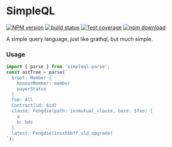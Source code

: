 # SimpleQL 

[![NPM version][npm-image]][npm-url]
[![build status][travis-image]][travis-url]
[![Test coverage][coveralls-image]][coveralls-url]
[![npm download][download-image]][download-url]

[npm-image]: http://img.shields.io/npm/v/simpleql-parse.svg?style=flat-square
[npm-url]: http://npmjs.org/package/simpleql-parse
[download-image]: https://img.shields.io/npm/dm/simpleql-parse.svg?style=flat-square
[download-url]: https://npmjs.org/package/simpleql-parse
[travis-image]: https://img.shields.io/travis/shepherdwind/simpleql.svg?style=flat-square
[travis-url]: https://travis-ci.org/shepherdwind/simpleql
[coveralls-image]: https://img.shields.io/coveralls/shepherdwind/simpleql.svg?style=flat-square
[coveralls-url]: https://coveralls.io/r/shepherdwind/simpleql?branch=master


A simple query language, just like grathql, but much simple.

### Usage

```js
import { parse } from 'simpleql-parse';
const astTree = parse(`
  $root: Member {
    honourMember: member
    payerStatus
  }
  foo: All
  Contract(id: $id)
  clause: Fengdie(path: insmutual_clause, base: $foo) {
    a
    b: bdc
  }
  latest: Fengdie(insxhbbff_old_upgrade)
`);
```

